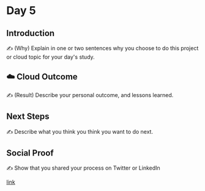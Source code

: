 # Day 5

## Introduction

✍️ (Why) Explain in one or two sentences why you choose to do this project or cloud topic for your day's study.

## ☁️ Cloud Outcome

✍️ (Result) Describe your personal outcome, and lessons learned.

## Next Steps

✍️ Describe what you think you think you want to do next.

## Social Proof

✍️ Show that you shared your process on Twitter or LinkedIn

[link](link)

